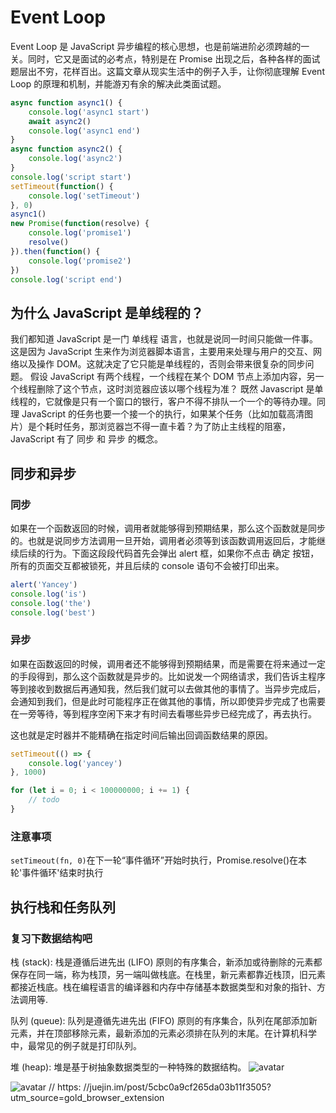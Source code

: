 # Event Loop

Event Loop 是 JavaScript 异步编程的核心思想，也是前端进阶必须跨越的一关。同时，它又是面试的必考点，特别是在 Promise 出现之后，各种各样的面试题层出不穷，花样百出。这篇文章从现实生活中的例子入手，让你彻底理解 Event Loop 的原理和机制，并能游刃有余的解决此类面试题。

```js
async function async1() {
	console.log('async1 start')
	await async2()
	console.log('async1 end')
}
async function async2() {
	console.log('async2')
}
console.log('script start')
setTimeout(function() {
	console.log('setTimeout')
}, 0)
async1()
new Promise(function(resolve) {
	console.log('promise1')
	resolve()
}).then(function() {
	console.log('promise2')
})
console.log('script end')
```

## 为什么 JavaScript 是单线程的？

我们都知道 JavaScript 是一门 单线程 语言，也就是说同一时间只能做一件事。这是因为 JavaScript 生来作为浏览器脚本语言，主要用来处理与用户的交互、网络以及操作 DOM。这就决定了它只能是单线程的，否则会带来很复杂的同步问题。
假设 JavaScript 有两个线程，一个线程在某个 DOM 节点上添加内容，另一个线程删除了这个节点，这时浏览器应该以哪个线程为准？
既然 Javascript 是单线程的，它就像是只有一个窗口的银行，客户不得不排队一个一个的等待办理。同理 JavaScript 的任务也要一个接一个的执行，如果某个任务（比如加载高清图片）是个耗时任务，那浏览器岂不得一直卡着？为了防止主线程的阻塞，JavaScript 有了 同步 和 异步 的概念。

## 同步和异步

### 同步

如果在一个函数返回的时候，调用者就能够得到预期结果，那么这个函数就是同步的。也就是说同步方法调用一旦开始，调用者必须等到该函数调用返回后，才能继续后续的行为。下面这段段代码首先会弹出 alert 框，如果你不点击 确定 按钮，所有的页面交互都被锁死，并且后续的 console 语句不会被打印出来。

```js
alert('Yancey')
console.log('is')
console.log('the')
console.log('best')
```

### 异步

如果在函数返回的时候，调用者还不能够得到预期结果，而是需要在将来通过一定的手段得到，那么这个函数就是异步的。比如说发一个网络请求，我们告诉主程序等到接收到数据后再通知我，然后我们就可以去做其他的事情了。当异步完成后，会通知到我们，但是此时可能程序正在做其他的事情，所以即使异步完成了也需要在一旁等待，等到程序空闲下来才有时间去看哪些异步已经完成了，再去执行。

这也就是定时器并不能精确在指定时间后输出回调函数结果的原因。

```js
setTimeout(() => {
	console.log('yancey')
}, 1000)

for (let i = 0; i < 100000000; i += 1) {
	// todo
}
```

### 注意事项

`setTimeout(fn, 0)`在下一轮“事件循环”开始时执行，Promise.resolve()在本轮'事件循环'结束时执行

## 执行栈和任务队列

### 复习下数据结构吧

栈 (stack): 栈是遵循后进先出 (LIFO) 原则的有序集合，新添加或待删除的元素都保存在同一端，称为栈顶，另一端叫做栈底。在栈里，新元素都靠近栈顶，旧元素都接近栈底。栈在编程语言的编译器和内存中存储基本数据类型和对象的指针、方法调用等.

队列 (queue): 队列是遵循先进先出 (FIFO) 原则的有序集合，队列在尾部添加新元素，并在顶部移除元素，最新添加的元素必须排在队列的末尾。在计算机科学中，最常见的例子就是打印队列。

堆 (heap): 堆是基于树抽象数据类型的一种特殊的数据结构。
![avatar](https://user-gold-cdn.xitu.io/2019/4/21/16a3e8964d42e54e?imageView2/0/w/1280/h/960/format/webp/ignore-error/1)

![avatar](http://baidu.com/pic/doge.png)
// https: //juejin.im/post/5cbc0a9cf265da03b11f3505?utm_source=gold_browser_extension

